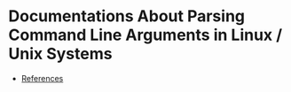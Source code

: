 # Documentations About Parsing Command Line Arguments in Linux / Unix Systems

* [References](./references.md)